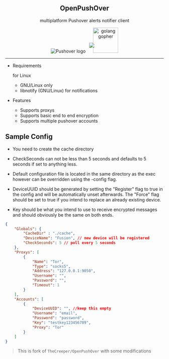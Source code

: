 <div align="center">
<h2>OpenPushOver</h2> 
<p>multiplatform Pushover alerts notifier client</p>
</div>

<div align="center">
<img src="https://pushover.net/images/icon-72.png" alt="Pushover logo">
<img src = "https://image.flaticon.com/icons/png/32/14/14980.png" style="position:relative; bottom:1rem; left:0.5rem">
<img width="80" height="80" src="https://cdn.worldvectorlogo.com/logos/golang-gopher.svg" alt="golang gopher">
</div>


---

- Requirements

    for Linux

    - GNU/Linux only
    - libnotify (GNU/Linux) for notifications

- Features

    - Supports proxys
    - Supports basic end to end encryption
    - Supports multiple pushover accounts

## Sample Config
- You need to create the cache directory

- CheckSeconds can not be less than 5 seconds and defaults to 5 seconds if set to anything less.

- Default configuration file is located in the same directory as the exec however can be overridden using the -config flag.

- DeviceUUID should be generated by setting the "Register" flag to true in the config and will be automatically unset afterwards. The "Force" flag should be set to true if you intend to replace an already existing device.

- Key should be what you intend to use to receive encrypted messages and should obviously be the same on both ends.

```json
{
    "Globals": {
        "CacheDir" : "./cache",
        "DeviceName": "Fusion", // new device will be registered
        "CheckSeconds": 5 // poll every 5 seconds
    },
    "Proxys": [
        {
            "Name": "Tor",
            "Type": "socks5",
            "Address": "127.0.0.1:9050",
            "Username": "",
            "Password": "",
            "Timeout": 1
        }
    ],
    "Accounts": [
        {
            "DeviceUUID": "", //keep this empty
            "Username": "email",
            "Password": "password",
            "Key": "testkey123456789",
            "Proxy": "Tor"
        }
    ]
}
```


> This is fork of `TheCreeper/OpenPushOver` with some modifications
